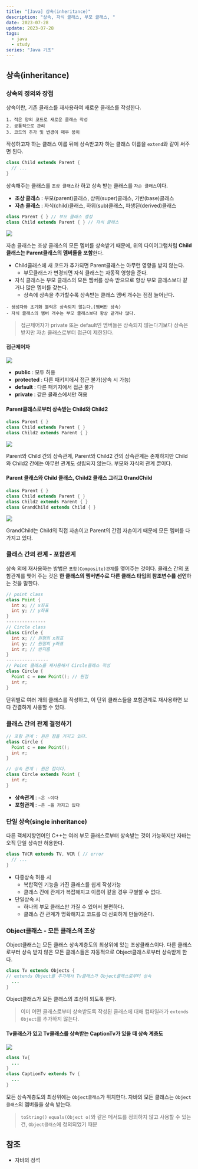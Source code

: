 ```yaml
---
title: "[Java] 상속(inheritance)"
description: "상속, 자식 클래스, 부모 클래스, "
date: 2023-07-28
update: 2023-07-28
tags:
  - java
  - study
series: "Java 기초"
---
```


## 상속(inheritance)

### 상속의 정의와 장점

상속이란, 기존 클래스를 재사용하여 새로운 클래스를 작성한다.

```
1. 적은 양의 코드로 새로운 클래스 작성
2. 공통적으로 관리
3. 코드의 추가 및 변경이 매우 용이
```

작성하고자 하는 클래스 이름 뒤에 상속받고자 하는 클래스 이름을 `extend`와 같이 써주면 된다.

```java
class Child extends Parent {
  // ... 
}
```

상속해주는 클래스를 `조상 클래스`라 하고 상속 받는 클래스를 `자손 클래스`이다.

- **조상 클래스** : 부모(parent)클래스, 상위(super)클래스, 기반(base)클래스
- **자손 클래스** : 자식(child)클래스, 하위(sub)클래스, 파생된(derived)클래스

```java
class Parent { } // 부모 클래스 생성
class Child extends Parent { } // 자식 클래스 
```

![](https://github.com/C0ribo/code-blog/assets/133131980/6aec21e2-5464-4f69-b4d0-7e92ac7cddf4)

자손 클래스는 조상 클래스의 모든 멤버를 상속받기 때문에, 위의 다이어그램처럼 **Child클래스는 Parent클래스의 멤버들을 포함**한다.

- Child클래스에 새 코드가 추가되면 Parent클래스는 아무런 영향을 받지 않는다.
  * 부모클래스가 변경되면 자식 클래스는 자동적 영향을 준다.
- 자식 클래스는 부모 클래스의 모든 멤버를 상속 받으므로 항상 부모 클래스보다 같거나 많은 멤버를 갖는다.
  * 상속에 상속을 추가할수록 상속받는 클래스 멤버 개수는 점점 늘어난다.

```
- 생성자와 초기화 블럭은 상속되지 않는다.(멤버만 상속)
- 자식 클래스의 멤버 개수는 부모 클래스보다 항상 같거나 많다.
```

> 접근제어자가 private 또는 default인 멤버들은 상속되지 않는다기보다 상속은 받지만 자손 클래스로부터 접근이 제한된다.

#### 접근제어자 

![](https://github.com/C0ribo/code-blog/assets/133131980/e795b612-f470-43c6-bd4b-cef08746ee24)

- **public** : 모두 허용
- **protected** : 다른 패키지에서 접근 불가(상속 시 가능)
- **default** : 다른 패키지에서 접근 불가
- **private** : 같은 클래스에서만 허용

#### Parent클래스로부터 상속받는 Child와 Child2

```java
class Parent { }
class Child extends Parent { }
class Child2 extends Parent { }
```

![](https://github.com/C0ribo/code-blog/assets/133131980/aceff6f2-1b7d-40e7-91da-7e5246dc693e)

Parent와 Child 간의 상속관계, Parent와 Child2 간의 상속관계는 존재하지만 Child와 Child2 간에는 아무런 관계도 성립되지 않는다. 부모와 자식의 관계 뿐이다.

#### Parent 클래스와 Child 클래스, Child2 클래스 그리고 GrandChild

```java
class Parent { }
class Child extends Parent { }
class Child2 extends Parent { }
class GrandChild extends Child { }
```

![](https://github.com/C0ribo/code-blog/assets/133131980/c08d803a-7dd7-49fc-b40c-3703398ab5c7)

GrandChild는 Child의 직접 자손이고 Parent의 간접 자손이기 때문에 모든 멤버를 다 가지고 있다. 

### 클래스 간의 관계 - 포함관계

상속 외에 재사용하는 방법은 `포함(Composite)관계`를 맺어주는 것이다. 클래스 간의 포함관계를 맺어 주는 것은 **한 클래스의 멤버변수로 다른 클래스 타입의 참조변수를 선언**하는 것을 말한다. 

```java
// point class
class Point {
  int x; // x좌표
  int y; // y좌표
}
---------------
// Circle class
class Circle {
  int x; // 원점의 x좌표
  int y; // 원점의 y좌표
  int r; // 반지름
}
----------------
// Point 클래스를 재사용해서 Circle클래스 작성
class Circle {
  Point c = new Point(); // 원점
  int r;
}
```

단위별로 여러 개의 클래스를 작성하고, 이 단위 클래스들을 포함관계로 재사용하면 보다 간결하게 사용할 수 있다.

### 클래스 간의 관계 결정하기

```java
// 포함 관계 : 원은 점을 가지고 있다.
class Circle {
  Point c = new Point();
  int r;
}

// 상속 관계 : 원은 점이다.
class Circle extends Point {
  int r;
}
```

- **상속관계** : `~은 ~이다`
- **포함관계** : `~은 ~을 가지고 있다`


### 단일 상속(single inheritance)

다른 객체지향언어인 C++는 여러 부모 클래스로부터 상속받는 것이 가능하지만 자바는 오직 단일 상속만 허용한다. 

```java
class TVCR extends TV, VCR { // error
  // ... 
}
```

- 다중상속 허용 시
  * 복합적인 기능을 가진 클래스를 쉽게 작성가능
  * 클래스 간에 관계가 복잡해지고 이름이 같을 경우 구별할 수 없다.
- 단일상속 시
  * 하나의 부모 클래스만 가질 수 있어서 불편하다.
  * 클래스 간 관계가 명확해지고 코드를 더 신뢰하게 만들어준다.

### Object클래스 - 모든 클래스의 조상

Object클래스는 모든 클래스 상속계층도의 최상위에 있는 조상클래스이다.
다른 클래스로부터 상속 받지 않은 모든 클래스들은 자동적으로 Object클래스로부터 상속받게 한다.

```java
class Tv extends Objects { 
// extends Object를 추가해서 Tv클래스가 Object클래스로부터 상속
  ...
}
```
Object클래스가 모든 클래스의 조상이 되도록 한다. 

> 이미 어떤 클래스로부터 상속받도록 작성된 클래스에 대해 컴파일러가 `extends Object`를 추가하지 않는다.


#### Tv클래스가 있고 Tv클래스를 상속받는 CaptionTv가 있을 때 상속 계층도

![](https://github.com/C0ribo/code-blog/assets/133131980/0bf7b3f6-7685-422d-b917-0ce1eae523bd)

```java
class Tv{
  ...
}
class CaptionTv extends Tv {
  ...
}
```
모든 상속계층도의 최상위에는 `Object클래스`가 위치한다. 자바의 모든 클래스는 `Object클래스`의 멤버들을 상속 받는다.
> `toString()` `equals(Object o)`와 같은 메서드를 정의하지 않고 사용할 수 있는 건, `Object클래스`에 정의되었기 때문

## 참조

- 자바의 정석